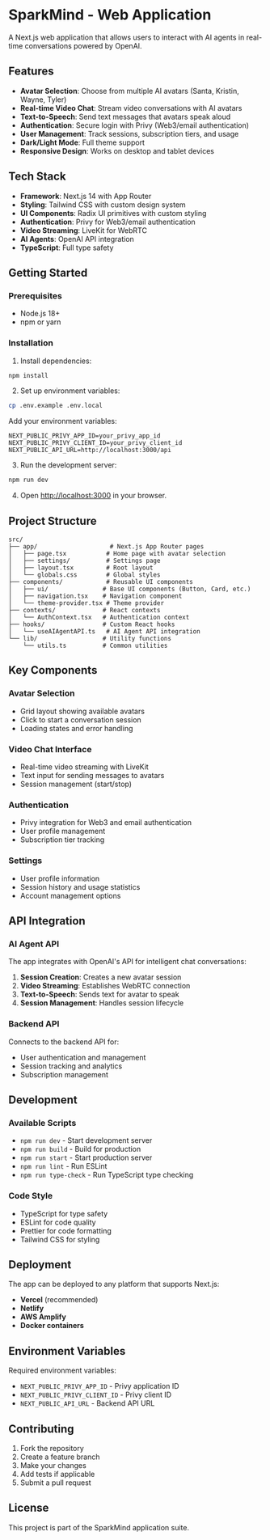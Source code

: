 # SparkMind - Web Application

A Next.js web application that allows users to interact with AI agents in real-time conversations powered by OpenAI.

## Features

- **Avatar Selection**: Choose from multiple AI avatars (Santa, Kristin, Wayne, Tyler)
- **Real-time Video Chat**: Stream video conversations with AI avatars
- **Text-to-Speech**: Send text messages that avatars speak aloud
- **Authentication**: Secure login with Privy (Web3/email authentication)
- **User Management**: Track sessions, subscription tiers, and usage
- **Dark/Light Mode**: Full theme support
- **Responsive Design**: Works on desktop and tablet devices

## Tech Stack

- **Framework**: Next.js 14 with App Router
- **Styling**: Tailwind CSS with custom design system
- **UI Components**: Radix UI primitives with custom styling
- **Authentication**: Privy for Web3/email authentication
- **Video Streaming**: LiveKit for WebRTC
- **AI Agents**: OpenAI API integration
- **TypeScript**: Full type safety

## Getting Started

### Prerequisites

- Node.js 18+ 
- npm or yarn

### Installation

1. Install dependencies:
```bash
npm install
```

2. Set up environment variables:
```bash
cp .env.example .env.local
```

Add your environment variables:
```env
NEXT_PUBLIC_PRIVY_APP_ID=your_privy_app_id
NEXT_PUBLIC_PRIVY_CLIENT_ID=your_privy_client_id
NEXT_PUBLIC_API_URL=http://localhost:3000/api
```

3. Run the development server:
```bash
npm run dev
```

4. Open [http://localhost:3000](http://localhost:3000) in your browser.

## Project Structure

```
src/
├── app/                    # Next.js App Router pages
│   ├── page.tsx           # Home page with avatar selection
│   ├── settings/          # Settings page
│   ├── layout.tsx         # Root layout
│   └── globals.css        # Global styles
├── components/            # Reusable UI components
│   ├── ui/               # Base UI components (Button, Card, etc.)
│   ├── navigation.tsx    # Navigation component
│   └── theme-provider.tsx # Theme provider
├── contexts/             # React contexts
│   └── AuthContext.tsx   # Authentication context
├── hooks/                # Custom React hooks
│   └── useAIAgentAPI.ts   # AI Agent API integration
└── lib/                  # Utility functions
    └── utils.ts          # Common utilities
```

## Key Components

### Avatar Selection
- Grid layout showing available avatars
- Click to start a conversation session
- Loading states and error handling

### Video Chat Interface
- Real-time video streaming with LiveKit
- Text input for sending messages to avatars
- Session management (start/stop)

### Authentication
- Privy integration for Web3 and email authentication
- User profile management
- Subscription tier tracking

### Settings
- User profile information
- Session history and usage statistics
- Account management options

## API Integration

### AI Agent API
The app integrates with OpenAI's API for intelligent chat conversations:

1. **Session Creation**: Creates a new avatar session
2. **Video Streaming**: Establishes WebRTC connection
3. **Text-to-Speech**: Sends text for avatar to speak
4. **Session Management**: Handles session lifecycle

### Backend API
Connects to the backend API for:
- User authentication and management
- Session tracking and analytics
- Subscription management

## Development

### Available Scripts

- `npm run dev` - Start development server
- `npm run build` - Build for production
- `npm run start` - Start production server
- `npm run lint` - Run ESLint
- `npm run type-check` - Run TypeScript type checking

### Code Style

- TypeScript for type safety
- ESLint for code quality
- Prettier for code formatting
- Tailwind CSS for styling

## Deployment

The app can be deployed to any platform that supports Next.js:

- **Vercel** (recommended)
- **Netlify**
- **AWS Amplify**
- **Docker containers**

## Environment Variables

Required environment variables:

- `NEXT_PUBLIC_PRIVY_APP_ID` - Privy application ID
- `NEXT_PUBLIC_PRIVY_CLIENT_ID` - Privy client ID  
- `NEXT_PUBLIC_API_URL` - Backend API URL

## Contributing

1. Fork the repository
2. Create a feature branch
3. Make your changes
4. Add tests if applicable
5. Submit a pull request

## License

This project is part of the SparkMind application suite. 
